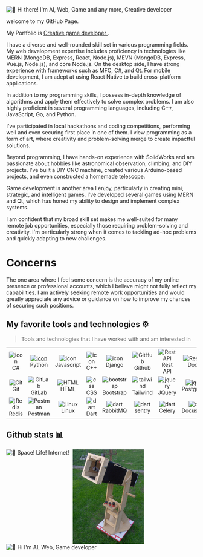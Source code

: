 <img src="https://i.kickstarter.com/assets/015/675/409/a924370cb4645f198e39127f84b7bf47_original.gif?fit=scale-down&origin=ugc&q=92&width=680&sig=%2BFHuTMYPV5ge8TFZuWTf%2BshLqZiaIexeAGfCOzeXJUI%3D" alt="👋 Hi there! I'm AI, Web, Game and any more, Creative developer" title="👋 Hi there! Welcome!"/>
<div align="justify">

</div>
<p></p>
<p align="justify">
welcome to my GitHub Page. 

My Portfolio is <a href="https://justin-games.pages.dev/"> Creative game developer </a>.


I have a diverse and well-rounded skill set in various programming fields. My web development expertise includes proficiency in technologies like MERN (MongoDB, Express, React, Node.js), MEVN (MongoDB, Express, Vue.js, Node.js), and core Node.js. On the desktop side, I have strong experience with frameworks such as MFC, C#, and Qt. For mobile development, I am adept at using React Native to build cross-platform applications.

In addition to my programming skills, I possess in-depth knowledge of algorithms and apply them effectively to solve complex problems. I am also highly proficient in several programming languages, including C++, JavaScript, Go, and Python.

I've participated in local hackathons and coding competitions, performing well and even securing first place in one of them. I view programming as a form of art, where creativity and problem-solving merge to create impactful solutions.

Beyond programming, I have hands-on experience with SolidWorks and am passionate about hobbies like astronomical observation, climbing, and DIY projects. I’ve built a DIY CNC machine, created various Arduino-based projects, and even constructed a homemade telescope.

Game development is another area I enjoy, particularly in creating mini, strategic, and intelligent games. I’ve developed several games using MERN and Qt, which has honed my ability to design and implement complex systems.

I am confident that my broad skill set makes me well-suited for many remote job opportunities, especially those requiring problem-solving and creativity. I'm particularly strong when it comes to tackling ad-hoc problems and quickly adapting to new challenges.

# Concerns

The one area where I feel some concern is the accuracy of my online presence or professional accounts, which I believe might not fully reflect my capabilities. I am actively seeking remote work opportunities and would greatly appreciate any advice or guidance on how to improve my chances of securing such positions.
</p>

## My favorite tools and technologies ⚙️

> Tools and technologies that I have worked with and am interested in

<table>
  <tr>
    <td align="center" width="96">
        <img src="https://techstack-generator.vercel.app/csharp-icon.svg" alt="icon" width="65" height="65" />
      <br>C#
    </td>
    <td align="center" width="96">
      <a href="#macropower-tech">
        <img src="https://techstack-generator.vercel.app/python-icon.svg" alt="icon" width="65" height="65" />
      </a>
      <br>Python
    </td>
    <td align="center" width="96">
        <img src="https://techstack-generator.vercel.app/js-icon.svg" alt="icon" width="65" height="65" />
      <br>Javascript
    </td>
    <td align="center" width="96">
        <img src="https://techstack-generator.vercel.app/cpp-icon.svg" alt="icon" width="65" height="65" />
      <br>C++
    </td>
       <td align="center" width="96">
        <img src="https://techstack-generator.vercel.app/django-icon.svg" alt="icon" width="65" height="65" />
      <br>Django
    </td>
       <td align="center" width="96">
        <img src="https://techstack-generator.vercel.app/github-icon.svg" width="65" height="65" alt="GitHub" />
      <br>Github
    </td>
          <td align="center" width="96">
        <img src="https://techstack-generator.vercel.app/restapi-icon.svg" width="65" height="65" alt="Rest API" />
      <br>Rest API
    </td>
          <td align="center" width="96">
        <img src="https://techstack-generator.vercel.app/docker-icon.svg" width="65" height="65" alt="Rest API" />
      <br>Docker
    </td>
    <td align="center" width="96">
        <img src="https://techstack-generator.vercel.app/nginx-icon.svg" alt="icon" width="50" height="50" />
      <br>Nginx
    </td>
  </tr>
  <tr>
    <td align="center" width="96">
        <img src="https://skillicons.dev/icons?i=git" width="48" height="48" alt="Git" />
      <br>Git
    </td>
    <td align="center"  width="96">
        <img src="https://skillicons.dev/icons?i=gitlab" width="48" height="48" alt="GitLab" />
      <br>GitLab
    </td>
    <td align="center"  width="96">
        <img src="https://skillicons.dev/icons?i=html" width="48" height="48" alt="HTML" />
      <br>HTML
    </td>
    <td align="center" width="96">
        <img src="https://skillicons.dev/icons?i=css" width="48" height="48" alt="css" />
      <br>CSS
    </td>
    <td align="center"  width="96">
        <img src="https://skillicons.dev/icons?i=bootstrap" width="48" height="48" alt="bootstrap" />
      <br>Bootstrap
    </td>
    <td align="center" width="96">
        <img src="https://skillicons.dev/icons?i=tailwind" width="48" height="48" alt="tailwind" />
      <br>Tailwind
    </td>
        <td align="center" width="96">
        <img src="https://skillicons.dev/icons?i=jquery" width="48" height="48" alt="jquery" />
      <br>JQuery
    </td>
        <td align="center" width="96">
        <img src="https://skillicons.dev/icons?i=postgres" width="48" height="48" alt="jquery" />
      <br>PostgreSQL
    </td>
            <td align="center" width="96">
        <img src="https://skillicons.dev/icons?i=dotnet" width="48" height="48" alt="ASP.NET Core" />
      <br>ASP.NET
    </td>
  </tr>
   <tr>
    <td align="center" width="96">
        <img src="https://skillicons.dev/icons?i=redis" width="48" height="48" alt="Redis" />
      <br>Redis
    </td>
        <td align="center" width="96">
        <img src="https://skillicons.dev/icons?i=postman" width="48" height="48" alt="Postman" />
      <br>Postman
    </td>
            <td align="center" width="96">
        <img src="https://skillicons.dev/icons?i=linux" width="48" height="48" alt="Linux" />
      <br>Linux
    </td>
    <td align="center" width="96">
        <img src="https://skillicons.dev/icons?i=dart" width="48" height="48" alt="dart" />
      <br>Dart
    </td>
    <td align="center" width="96">
        <img src="https://skillicons.dev/icons?i=rabbitmq" width="48" height="48" alt="dart" />
      <br>RabbitMQ
    </td>
    <td align="center" width="96">
        <img src="https://skillicons.dev/icons?i=sentry" width="48" height="48" alt="dart" />
      <br>sentry
    </td>
    <td align="center" width="96">
        <img src="https://upload.wikimedia.org/wikipedia/commons/1/19/Celery_logo.png" width="48" height="48" alt="dart" />
      <br>Celery
    </td>
    <td align="center" width="96">
        <img src="https://docusaurus.io/img/docusaurus_keytar.svg" width="48" height="48" alt="dart" />
      <br>Docusaurus
    </td>
    <td align="center" width="96">
        <img src="https://bruhin.software/img/logos/pytest.svg" width="40" height="40" alt="dart" />
      <br>Pytest
    </td>
  </tr>
 <tr>
 </tr>
</table>

## Github stats 📊


<div style="display: flex; align-items: center;">
    <img src="https://th.bing.com/th/id/R.9b9d7dca9a19d40865aa8b5d6cdf3da4?rik=%2bp4I8D2josiAQw&riu=http%3a%2f%2f31.media.tumblr.com%2ftumblr_lwtcz64vzR1r7pum5o1_500.gif&ehk=6ZNhPX5fK3wIV4HMRfeuEt8FVBPbM7fPfLciJ1MrHNk%3d&risl=&pid=ImgRaw&r=0" alt="👋 Space! Life! Internet!" style="margin-right: 10px; height: 250px;">
    <img src="./R.jpg" alt="👋 Look that!" style="display: block; height: 250px; vertical-align: middle;">
</div>
<img data-target="animated-image.replacedImage" alt="👋 Hi I'm AI, Web, Game developer" class="AnimatedImagePlayer-animatedImage" src="https://github.com/saadeghi/saadeghi/raw/master/dino.gif" style="display: block; opacity: 1;">
